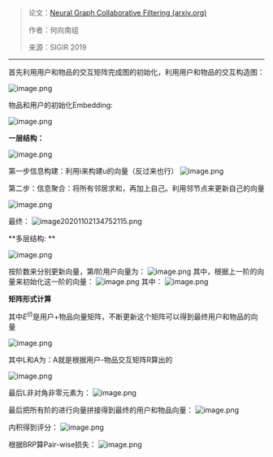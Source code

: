 > 论文：[Neural Graph Collaborative Filtering (arxiv.org)](https://arxiv.org/pdf/1905.08108.pdf)
>
> 作者：何向南组
>
> 来源：SIGIR 2019

------

首先利用用户和物品的交互矩阵完成图的初始化，利用用户和物品的交互构造图：

![image.png](https://cdn.jsdelivr.net/gh/Zhangxin98/Note@main/img/202201040909536.png)

物品和用户的初始化Embedding:

![image.png](https://cdn.jsdelivr.net/gh/Zhangxin98/Note@main/img/202201040910761.png)

**一层结构：**

![image.png](https://cdn.jsdelivr.net/gh/Zhangxin98/Note@main/img/202201040910972.png)

第一步信息构建：利用i来构建u的向量（反过来也行）
![image.png](https://statics.sdk.cn/articles/img/202011/117ed0fe45ee3a444706942534_1001060.png?x-oss-process=style/thumb)



第二步：信息聚合：将所有邻居求和，再加上自己。利用邻节点来更新自己的向量

![image.png](https://statics.sdk.cn/articles/img/202011/117ed0fe45ee3a447188188145_1001060.png?x-oss-process=style/thumb)

最终：
![image20201102134752115.png](https://cdn.jsdelivr.net/gh/Zhangxin98/Note@main/img/202201040910880.png)

**多层结构: **

![image.png](https://cdn.jsdelivr.net/gh/Zhangxin98/Note@main/img/202201040910969.png)

按阶数来分别更新向量，第$I$阶用户向量为：
![image.png](https://cdn.jsdelivr.net/gh/Zhangxin98/Note@main/img/202201040910902.png)
其中，根据上一阶的向量来初始化这一阶的向量：
![image.png](https://cdn.jsdelivr.net/gh/Zhangxin98/Note@main/img/202201040910910.png)
其中：
![image.png](https://cdn.jsdelivr.net/gh/Zhangxin98/Note@main/img/202201040910673.png)

**矩阵形式计算**

其中$E^{(l)}$是用户+物品向量矩阵，不断更新这个矩阵可以得到最终用户和物品的向量

![image.png](https://statics.sdk.cn/articles/img/202011/117ed0fe45ee3a440459516823_1001060.png?x-oss-process=style/thumb)

其中L和A为：A就是根据用户-物品交互矩阵R算出的

![image.png](https://cdn.jsdelivr.net/gh/Zhangxin98/Note@main/img/202201040916504.png)

最后L非对角非零元素为：
![image.png](https://cdn.jsdelivr.net/gh/Zhangxin98/Note@main/img/202201040910739.png)

最后把所有阶的进行向量拼接得到最终的用户和物品向量：
![image.png](https://statics.sdk.cn/articles/img/202011/117ed0fe45ee3a442702800832_1001060.png?x-oss-process=style/thumb)

内积得到评分：
![image.png](https://statics.sdk.cn/articles/img/202011/117ed0fe45ee3a449321422310_1001060.png?x-oss-process=style/thumb)

根据BRP算Pair-wise损失：
![image.png](https://cdn.jsdelivr.net/gh/Zhangxin98/Note@main/img/202201040910889.png)